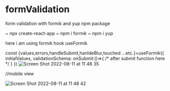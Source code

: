 # formValidation
form validation with formik and yup npm package

~ npx create-react-app <your-app-name>
~ npm i formik
~ npm i yup

here i am using formik hook useFormik

const {values,errors,handleSubmit,hanldeBlur,touched ...etc.}=useFormik({
  initialValues,
  validationSchema: <Yup validatoin schema>
  onSubmit:()=>{
  /* after submit function here */
  }
})
![Screen Shot 2022-08-11 at 11 48 35](https://user-images.githubusercontent.com/59451476/184080211-559e4bef-422c-4462-9f8d-c4a3e46e075c.png)

//mobile view

![Screen Shot 2022-08-11 at 11 48 42](https://user-images.githubusercontent.com/59451476/184080203-e1f2b4f5-ccb9-48bd-8c91-b85e72b0ffec.png)

